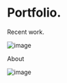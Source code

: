 # Portfolio. 

Recent work.

![image](https://github.com/Abdullah165/Portfolio/assets/63372032/878da164-22e1-4b57-96f1-add98b70772f)

About 

![image](https://github.com/Abdullah165/Portfolio/assets/63372032/4493077e-82db-491c-b7dc-04951ec9fd5b)
